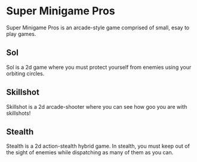 # Super Minigame Pros

Super Minigame Pros is an arcade-style game comprised of small, esay to play games.

## Sol
Sol is a 2d game where you must protect yourself from enemies using your orbiting circles. 

## Skillshot
Skillshot is a 2d arcade-shooter where you can see how goo you are with skillshots!

## Stealth
Stealth is a 2d action-stealth hybrid game. In stealth, you must keep out of the sight of enemies while dispatching as many of them as you can. 
